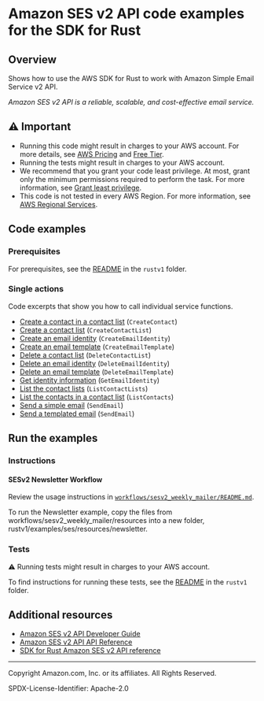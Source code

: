 # Amazon SES v2 API code examples for the SDK for Rust

## Overview

Shows how to use the AWS SDK for Rust to work with Amazon Simple Email Service v2 API.

<!--custom.overview.start-->
<!--custom.overview.end-->

_Amazon SES v2 API is a reliable, scalable, and cost-effective email service._

## ⚠ Important

* Running this code might result in charges to your AWS account. For more details, see [AWS Pricing](https://aws.amazon.com/pricing/) and [Free Tier](https://aws.amazon.com/free/).
* Running the tests might result in charges to your AWS account.
* We recommend that you grant your code least privilege. At most, grant only the minimum permissions required to perform the task. For more information, see [Grant least privilege](https://docs.aws.amazon.com/IAM/latest/UserGuide/best-practices.html#grant-least-privilege).
* This code is not tested in every AWS Region. For more information, see [AWS Regional Services](https://aws.amazon.com/about-aws/global-infrastructure/regional-product-services).

<!--custom.important.start-->
<!--custom.important.end-->

## Code examples

### Prerequisites

For prerequisites, see the [README](../../README.md#Prerequisites) in the `rustv1` folder.


<!--custom.prerequisites.start-->
<!--custom.prerequisites.end-->

### Single actions

Code excerpts that show you how to call individual service functions.

- [Create a contact in a contact list](src/bin/create-contact.rs#L30) (`CreateContact`)
- [Create a contact list](src/bin/create-contact-list.rs#L26) (`CreateContactList`)
- [Create an email identity](src/newsletter.rs#L49) (`CreateEmailIdentity`)
- [Create an email template](src/newsletter.rs#L94) (`CreateEmailTemplate`)
- [Delete a  contact list](src/newsletter.rs#L345) (`DeleteContactList`)
- [Delete an email identity](src/newsletter.rs#L383) (`DeleteEmailIdentity`)
- [Delete an email template](src/newsletter.rs#L358) (`DeleteEmailTemplate`)
- [Get identity information](src/bin/is-email-verified.rs#L26) (`GetEmailIdentity`)
- [List the contact lists](src/bin/list-contact-lists.rs#L22) (`ListContactLists`)
- [List the contacts in a contact list](src/bin/list-contacts.rs#L26) (`ListContacts`)
- [Send a simple email](src/bin/send-email.rs#L39) (`SendEmail`)
- [Send a templated email](src/newsletter.rs#L261) (`SendEmail`)


<!--custom.examples.start-->
<!--custom.examples.end-->

## Run the examples

### Instructions


<!--custom.instructions.start-->

#### SESv2 Newsletter Workflow

Review the usage instructions in [`workflows/sesv2_weekly_mailer/README.md`](../../../workflows/sesv2_weekly_mailer/README.md).

To run the Newsletter example, copy the files from workflows/sesv2_weekly_mailer/resources into a new folder, rustv1/examples/ses/resources/newsletter.

<!--custom.instructions.end-->



### Tests

⚠ Running tests might result in charges to your AWS account.


To find instructions for running these tests, see the [README](../../README.md#Tests)
in the `rustv1` folder.



<!--custom.tests.start-->
<!--custom.tests.end-->

## Additional resources

- [Amazon SES v2 API Developer Guide](https://docs.aws.amazon.com/ses/latest/dg/Welcome.html)
- [Amazon SES v2 API API Reference](https://docs.aws.amazon.com/ses/latest/APIReference-V2/Welcome.html)
- [SDK for Rust Amazon SES v2 API reference](https://docs.rs/aws-sdk-ses/latest/aws_sdk_ses/)

<!--custom.resources.start-->
<!--custom.resources.end-->

---

Copyright Amazon.com, Inc. or its affiliates. All Rights Reserved.

SPDX-License-Identifier: Apache-2.0